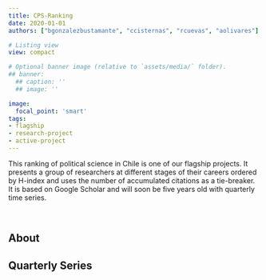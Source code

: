 ```yaml
---
title: CPS-Ranking
date: 2020-01-01
authors: ["bgonzalezbustamante", "ccisternas", "rcuevas", "aolivares"]

# Listing view
view: compact

# Optional banner image (relative to `assets/media/` folder).
## banner:
  ## caption: ''
  ## image: ''

image:
  focal_point: 'smart'
tags:
- flagship
- research-project
- active-project
---
```


This ranking of political science in Chile is one of our flagship projects. It presents a group of researchers at different stages of their careers ordered by H-index and uses the number of accumulated citations as a tie-breaker. It is based on Google Scholar and will soon be five years old with quarterly time series.

<!--more-->

<br>

<h2>About</h2>

<h2>Quarterly Series</h2>

<br>